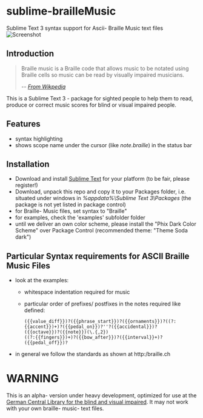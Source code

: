 # sublime-brailleMusic
Sublime Text 3 syntax support for Ascii- Braille Music text files
![Screenshot](http://martinmueller.space/assets/images/sublime-brailleMusic.png)
## Introduction
> Braille music is a Braille code that allows music to be notated using Braille cells so music can be read by visually impaired musicians. 
> 
> -- <cite>[From Wikpedia](https://en.wikipedia.org/wiki/Braille_music)</cite>

This is a Sublime Text 3 - package for sighted people to help them to read, produce or correct music scores for blind
or visual impaired people.

## Features
- syntax highlighting
- shows scope name under the cursor (like *note.braille*) in the status bar


## Installation
- Download and install [Sublime Text](https://www.sublimetext.com/3) for your platform (to be fair, please register!)
- Download, unpack this repo and copy it to your Packages folder, i.e. situated under windows in *%appdata%\Sublime Text 3\Packages*
(the package is not yet listed in package control)
- for Braille- Music files, set syntax to "Braille"
- for examples, check the 'examples' subfolder folder
- until we deliver an own color scheme, please install the "Phix Dark Color Scheme" over Package Control (recommended theme: "Theme Soda dark")
## Particular Syntax requirements for ASCII Braille Music Files
- look at the examples:
  - whitespace indentation required for music
  - particular order of prefixes/ postfixes in the notes required like defined:
  
  
        ({{value_diff}})?({{phrase_start}})?({{ornaments}})?((?:{{accent}})+)?({{pedal_on}})?''?({{accidental}})?
        ({{octave}})?({{note}})(\.{,2})
        ((?:{{fingers}})+)?({{bow_after}})?({{interval}}+)?({{pedal_off}})?
 - in general we follow the standards as shown at http:/braille.ch

# WARNING
This is an alpha- version under heavy development, optimized for use at the [German Central Library for the blind and visual impaired](http://dzb.de).
It may not work with your own braille- music- text files.

